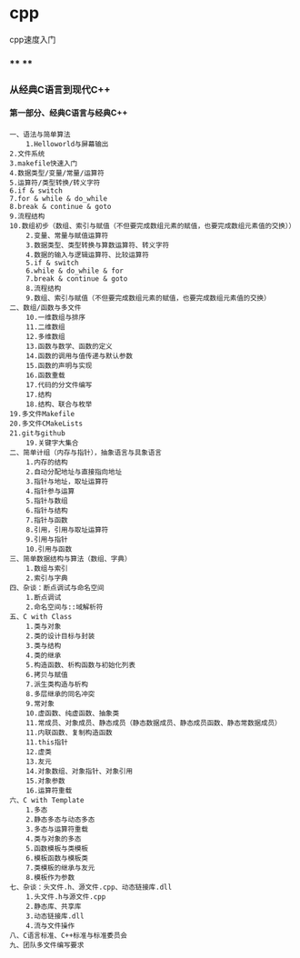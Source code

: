# cpp
cpp速度入门
###  ** **

###  **从经典C语言到现代C++** 

#### 第一部分、经典C语言与经典C++

    一、语法与简单算法
        1.Helloworld与屏幕输出
	2.文件系统
	3.makefile快速入门
	4.数据类型/变量/常量/运算符
	5.运算符/类型转换/转义字符
	6.if & switch
	7.for & while & do_while
	8.break & continue & goto
	9.流程结构
	10.数组初步（数组、索引与赋值（不但要完成数组元素的赋值，也要完成数组元素值的交换））
        2.变量、常量与赋值运算符
        3.数据类型、类型转换与算数运算符、转义字符
        4.数据的输入与逻辑运算符、比较运算符
        5.if & switch
        6.while & do_while & for
        7.break & continue & goto
        8.流程结构
        9.数组、索引与赋值（不但要完成数组元素的赋值，也要完成数组元素值的交换）
    二、数组/函数与多文件
        10.一维数组与排序
        11.二维数组
        12.多维数组
        13.函数与数学、函数的定义
        14.函数的调用与值传递与默认参数
        15.函数的声明与实现
        16.函数重载
        17.代码的分文件编写
        17.结构
        18.结构、联合与枚举
	19.多文件Makefile
	20.多文件CMakeLists
	21.git与github
        19.关键字大集合
    二、简单计组（内存与指针），抽象语言与具象语言
        1.内存的结构
        2.自动分配地址与直接指向地址
        3.指针与地址，取址运算符
        4.指针参与运算
        5.指针与数组
        6.指针与结构
        7.指针与函数
        8.引用，引用与取址运算符
        9.引用与指针
        10.引用与函数
    三、简单数据结构与算法（数组、字典）
        1.数组与索引
        2.索引与字典
    四、杂谈：断点调试与命名空间
        1.断点调试
        2.命名空间与::域解析符
    五、C with Class
        1.类与对象
        2.类的设计目标与封装
        3.类与结构
        4.类的继承
        5.构造函数、析构函数与初始化列表
        6.拷贝与赋值
        7.派生类构造与析构
        8.多层继承的同名冲突
        9.常对象
        10.虚函数、纯虚函数、抽象类
        11.常成员、对象成员、静态成员（静态数据成员、静态成员函数、静态常数据成员）
        11.内联函数、复制构造函数
        11.this指针
        12.虚类
        13.友元
        14.对象数组、对象指针、对象引用
        15.对象参数
        16.运算符重载
    六、C with Template
        1.多态
        2.静态多态与动态多态
        3.多态与运算符重载
        4.类与对象的多态
        5.函数模板与类模板
        6.模板函数与模板类
        7.类模板的继承与友元
        8.模板作为参数
    七、杂谈：头文件.h、源文件.cpp、动态链接库.dll
        1.头文件.h与源文件.cpp
        2.静态库、共享库
        3.动态链接库.dll
        4.流与文件操作
    八、C语言标准、C++标准与标准委员会
    九、团队多文件编写要求